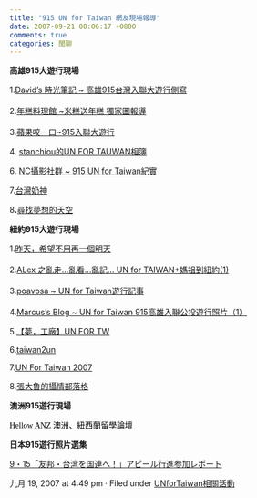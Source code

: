 ```yaml
---
title: "915 UN for Taiwan 網友現場報導"
date: 2007-09-21 00:06:17 +0800
comments: true
categories: 閒聊
---
```


<strong>高雄915大遊行現場</strong><p>1.<a href="http://blog.pixnet.net/hidavid/post/8871921">David’s 時光筆記 ~ 高雄915台灣入聯大遊行側寫</a><br /> <br />2.<a href="http://blog.roodo.com/gamy543/archives/4145495.html">年糕料理館 ~米糕送年糕 獨家圖報導</a><br /> <br />3.<a href="http://duisme.blogspot.com/2007/09/915.html">蘋果咬一口~915入聯大遊行</a></p><p>4. <a href="http://http://flickr.com/photos/kyo4890x115/sets/72157602021825304/">stanchiou的UN FOR TAUWAN相簿</a></p><p>6. <a href="http://www.nikonclub.cc/nikon/index.php?showtopic=15664">NC攝影社群 ~ 915 UN for Taiwan紀實</a></p><p>7.<a href="http://twnathan.blogspot.com/">台灣奶神</a></p><p>8<strong>.</strong><a href="http://blog.roodo.com/fairy220/archives/4153779.html">尋找夢想的天空</a></p><p><strong>紐約915大遊行現場</strong></p><p>1.<a href="http://blog.fm-lab.com/index.php/2007/09/16/87/">昨天，希望不用再一個明天</a><br /> <br />2.<a href="http://blog.roodo.com/gakilin/archives/4157205.html">ALex 之亂走…亂看…亂記… UN for TAIWAN+媽祖到紐約(1)<br /></a> <br />3.<a href="http://blog.roodo.com/poavosa/archives/4143695.html">poavosa ~ UN for Taiwan遊行記事</a><br /> <br />4.<a href="http://blog.roodo.com/twmarine/archives/4154083.html">Marcus’s Blog ~ UN for Taiwan 915高雄入聯公投遊行照片（1）</a></p><p>5.<a href="http://blog.roodo.com/wyvernray/archives/4146077.html">【夢，工廠】UN FOR TW</a></p><p>6.<a target="_blank" href="http://flickr.com/photos/7683565@N02/">taiwan2un</a></p><p>7.<a target="_blank" href="http://flickr.com/photos/bigmonkiki/sets/72157602046740901/">UN For Taiwan 2007</a></p><p>8.<a href="http://www.wretch.cc/blog/haomei&category_id=10769586">張大魯的攝情部落格</a></p><p><strong>澳洲915遊行現場</strong></p><p><a href="http://www.helloanz.org/index.php?s=d76ca2d204ab40f80ecd56b327138fa8&showtopic=12728&st=0&#entry81101"><span lang="EN-US" style="color: black;"><font face="Times New Roman">Hellow ANZ </font></span><span style="color: black; font-family: 新細明體;">澳洲、紐西蘭留學論壇</span></a></p><p><strong>日本915遊行照片選集</strong></p><p><a href="http://taidoku.fc2web.com/ouen122kokuren.htm">9・15「友邦・台湾を国連へ！」アピール行進参加レポート</a></p>									<p class="postmeta"> 			九月 19, 2007 at 4:49 pm 			· Filed under <a href="http://www.unfortaiwan.tw/wp/?cat=16" title="觀看類別「UNforTaiwan相關活動」的所有文章" rel="category">UNforTaiwan相關活動</a>						</p>
